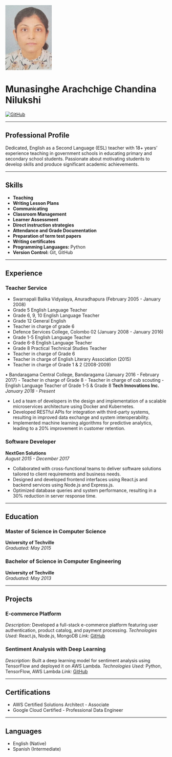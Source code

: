 ![Profile Picture](https://github.com/ChandinaNilukshi1/My-Digital-CV/blob/main/Screenshot%202024-02-01%20224521.png)
# Munasinghe Arachchige Chandina Nilukshi

[![GitHub](https://img.shields.io/badge/GitHub-ChandinaNilukshi-black)](https://github.com/ChandinaNilukshi1/)


---

## Professional Profile

Dedicated, English as a Second Language (ESL) teacher with 18+ years’ experience teaching in government schools in educating primary and secondary school students. Passionate about motivating students to develop skills and produce significant academic achievements.   
 
 

---

## Skills
- **Teaching**
- **Writing Lesson Plans**
- **Communicating**
- **Classroom Management**
- **Learner Assessment**
- **Direct instruction strategies**
- **Attendance and Grade Documentation**
- **Preparation of term test papers**
- **Writing certificates**   
- **Programming Languages:** Python
- **Version Control:** Git, GitHub

---

## Experience

### Teacher Service 
- Swarnapali Balika Vidyalaya, Anuradhapura (February 2005 - January 2008)
- Grade 5 English Language Teacher
- Grade 6, 9, 10 English Language Teacher
- Grade 12 General English
- Teacher in charge of grade 6
- Defence Services College, Colombo 02 (January 2008 - January 2016)
- Grade 1-5 English Language Teacher
- Grade 6-8 English Language Teacher
- Grade 8 Practical Technical Studies Teacher
- Teacher in charge of Grade 6
- Teacher in charge of English Literary Association (2015)
- Teacher in charge of Grade 1 & 2 (2008-2009) 
 
 
• Bandaragama Central College, Bandaragama (January 2016 - February 2017) - Teacher in charge of Grade 8 - Teacher in charge of cub scouting - English Language Teacher of Grade 1-5 & Grade 8 
**Tech Innovations Inc.**  
_January 2018 - Present_

- Led a team of developers in the design and implementation of a scalable microservices architecture using Docker and Kubernetes.
- Developed RESTful APIs for integration with third-party systems, resulting in improved data exchange and system interoperability.
- Implemented machine learning algorithms for predictive analytics, leading to a 20% improvement in customer retention.

### Software Developer  
**NextGen Solutions**  
_August 2015 - December 2017_

- Collaborated with cross-functional teams to deliver software solutions tailored to client requirements and business needs.
- Designed and developed frontend interfaces using React.js and backend services using Node.js and Express.js.
- Optimized database queries and system performance, resulting in a 30% reduction in server response time.

---

## Education

### Master of Science in Computer Science  
**University of Techville**  
_Graduated: May 2015_

### Bachelor of Science in Computer Engineering  
**University of Techville**  
_Graduated: May 2013_

---

## Projects

### E-commerce Platform
_Description:_ Developed a full-stack e-commerce platform featuring user authentication, product catalog, and payment processing.
_Technologies Used:_ React.js, Node.js, MongoDB
_Link:_ [GitHub](https://github.com/johndoe/ecommerce-platform)

### Sentiment Analysis with Deep Learning
_Description:_ Built a deep learning model for sentiment analysis using TensorFlow and deployed it on AWS Lambda.
_Technologies Used:_ Python, TensorFlow, AWS Lambda
_Link:_ [GitHub](https://github.com/johndoe/sentiment-analysis)

---

## Certifications

- AWS Certified Solutions Architect - Associate
- Google Cloud Certified - Professional Data Engineer

---

## Languages

- English (Native)
- Spanish (Intermediate)
